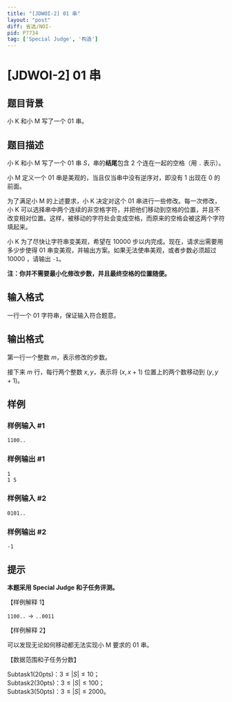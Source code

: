 ```yaml
---
title: "[JDWOI-2] 01 串"
layout: "post"
diff: 省选/NOI-
pid: P7734
tag: ['Special Judge', '构造']
---
```

# [JDWOI-2] 01 串
## 题目背景

小 K 和小 M 写了一个 01 串。
## 题目描述

小 K 和小 M 写了一个 01 串 $S$，串的**结尾**包含 2 个连在一起的空格（用 `.` 表示）。

小 M 定义一个 01 串是美观的，当且仅当串中没有逆序对，即没有 1 出现在 0 的前面。

为了满足小 M 的上述要求，小 K 决定对这个 01 串进行一些修改。每一次修改，小 K 可以选择串中两个连续的非空格字符，并把他们移动到空格的位置，并且不改变相对位置。这样，被移动的字符处会变成空格，而原来的空格会被这两个字符填起来。

小 K 为了尽快让字符串变美观，希望在 $10000$ 步以内完成。现在，请求出需要用多少步使得 01 串变美观，并输出方案。如果无法使串美观，或者步数必须超过 $10000$ ，请输出 `-1`。

**注：你并不需要最小化修改步数，并且最终空格的位置随便。**
## 输入格式

一行一个 01 字符串，保证输入符合题意。
## 输出格式

第一行一个整数 $m$，表示修改的步数。  

接下来 $m$ 行，每行两个整数 $x,y$，表示将 $(x,x+1)$ 位置上的两个数移动到 $(y,y+1)$。
## 样例

### 样例输入 #1
```
1100..
```
### 样例输出 #1
```
1
1 5

```
### 样例输入 #2
```
0101..
```
### 样例输出 #2
```
-1
```
## 提示

**本题采用 Special Judge 和子任务评测。**

【样例解释 1】  

$\texttt{1100..} \rightarrow \texttt{..0011}$

【样例解释 2】  

可以发现无论如何移动都无法实现小 M 要求的 01 串。

【数据范围和子任务分数】  

Subtask1(20pts)：$3 \leq |S| \leq 10$；  
Subtask2(30pts)：$3 \leq |S| \leq 100$；  
Subtask3(50pts)：$3 \leq |S| \leq 2000$。
